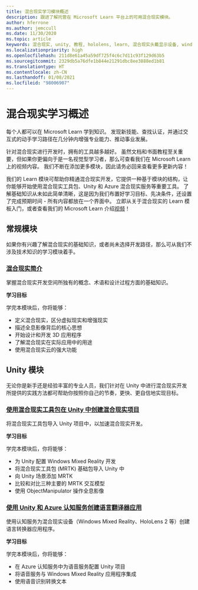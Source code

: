 ```yaml
---
title: 混合现实学习模块概述
description: 跟进了解托管在 Microsoft Learn 平台上的可用混合现实模块。
author: hferrone
ms.author: jemccull
ms.date: 11/30/2020
ms.topic: article
keywords: 混合现实, unity, 教程, hololens, learn, 混合现实头戴显示设备, windows 混合现实头戴显示设备, 虚拟现实头戴显示设备, 什么是虚拟现实, 什么是增强现实, MRTK, 混合现实工具包, 语言翻译, Azure, Azure 认知服务, Microsoft Learn
ms.localizationpriority: high
ms.openlocfilehash: 211d8e61a45a59df725f4c6c7d11c93f129d63b5
ms.sourcegitcommit: 2329db5a76dfe1b844e21291dbc8ee3888ed1b81
ms.translationtype: HT
ms.contentlocale: zh-CN
ms.lasthandoff: 01/08/2021
ms.locfileid: "98006907"
---
```

# <a name="mixed-reality-learn-overview"></a>混合现实学习概述

每个人都可以在 Microsoft Learn 学到知识。 发现新技能、查找认证，并通过交互式的动手学习路径在几分钟内增强专业能力、推动事业发展。 

针对混合现实进行开发时，拥有的工具越多越好。 虽然文档和书面教程至关重要，但如果你更偏向于是一名视觉型学习者，那么可查看我们在 Microsoft Learn 上的视频内容。 我们不断在添加更多模块，因此请务必回来查看更多更新内容！

我们的 Learn 模块可帮助你精通混合现实开发，它提供一种基于模块的结构，让你能够开始使用混合现实工具包、Unity 和 Azure 混合现实服务等重要工具。 了解基础知识从未如此简单清晰，这是因为我们布置好学习目标、先决条件，还设置了完成预期时间 - 所有内容都放在一个界面中。 立即从关于混合现实的 Learn 模板入门，或者查看我们的 Microsoft Learn 介绍[视频](https://channel9.msdn.com/Blogs/One-Dev-Minute/What-is-Microsoft-Learn)！

## <a name="general-modules"></a>常规模块

如果你有兴趣了解混合现实的基础知识，或者尚未选择开发路径，那么可从我们不涉及技术知识的学习模块着手。

### <a name="introduction-to-mixed-reality"></a>[混合现实简介](https://docs.microsoft.com/learn/modules/intro-to-mixed-reality/)

掌握混合现实开发空间所独有的概念、术语和设计过程方面的基础知识。

**学习目标**

学完本模块后，你将能够：

* 定义混合现实，区分虚拟现实和增强现实
* 描述全息影像背后的核心思想
* 开始设计和开发 3D 应用程序
* 了解混合现实在实际应用中的用途
* 使用混合现实云的强大功能

## <a name="unity-modules"></a>Unity 模块

无论你是新手还是经验丰富的专业人员，我们针对在 Unity 中进行混合现实开发所提供的实践方法都可帮助你按照你自己的节奏，更快、更自信地实现目标。

### <a name="set-up-a-mixed-reality-project-in-unity-with-the-mixed-reality-toolkit"></a>[使用混合现实工具包在 Unity 中创建混合现实项目](https://docs.microsoft.com/learn/modules/mixed-reality-toolkit-project-unity/)

将混合现实工具包导入 Unity 项目中，以加速混合现实开发。

**学习目标**

学完本模块后，你将能够：

* 为 Unity 配置 Windows Mixed Reality 开发
* 将混合现实工具包 (MRTK) 基础包导入 Unity 中
* 向 Unity 场景添加 MRTK
* 比较和对比三种主要的 MRTK 交互模型
* 使用 ObjectManipulator 操作全息影像

### <a name="create-a-language-translator-app-with-unity--azure-cognitive-services"></a>[使用 Unity 和 Azure 认知服务创建语言翻译器应用](https://docs.microsoft.com/learn/modules/create-language-translator-mixed-reality-application-unity-azure-cognitive-services/)

使用认知服务为混合现实设备（Windows Mixed Reality、HoloLens 2 等）创建语言转换器应用程序。

**学习目标**

学完本模块后，你将能够：

* 在 Azure 认知服务中为语音服务配置 Unity 项目
* 将语音服务与 Windows Mixed Reality 应用程序集成
* 使用语音识别转换文本
